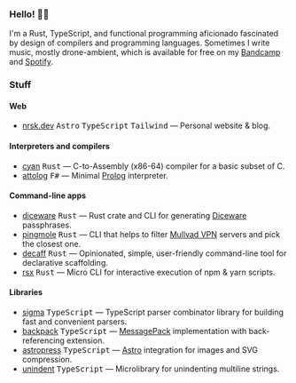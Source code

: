 ### Hello! 👋🏻

I'm a Rust, TypeScript, and functional programming aficionado fascinated by design of compilers and programming languages. Sometimes I write music, mostly drone-ambient, which is available for free on my [Bandcamp](https://hypnosense.bandcamp.com) and [Spotify](https://open.spotify.com/artist/1EqX9erOVQHCVlAwGihPS2?si=U6WzSwm0RSCnS70g_sVZXQ).

### Stuff

#### Web

- [nrsk.dev](https://github.com/norskeld/nrsk.dev#readme) <kbd>Astro</kbd> <kbd>TypeScript</kbd> <kbd>Tailwind</kbd> — Personal website & blog.

#### Interpreters and compilers

- [cyan](https://github.com/norskeld/cyan#readme) <kbd>Rust</kbd> — C-to-Assembly (x86-64) compiler for a basic subset of C.
- [attolog](https://github.com/norskeld/attolog#readme) <kbd>F#</kbd> — Minimal [Prolog](https://en.wikipedia.org/wiki/Prolog) interpreter.

#### Command-line apps

- [diceware](https://github.com/norskeld/diceware#readme) <kbd>Rust</kbd> — Rust crate and CLI for generating [Diceware](https://en.wikipedia.org/wiki/Diceware) passphrases.
- [pingmole](https://github.com/norskeld/pingmole#readme) <kbd>Rust</kbd> — CLI that helps to filter [Mullvad VPN](https://mullvad.net) servers and pick the closest one.
- [decaff](https://github.com/norskeld/decaff#readme) <kbd>Rust</kbd> — Opinionated, simple, user-friendly command-line tool for declarative scaffolding.
- [rsx](https://github.com/norskeld/rsx#readme) <kbd>Rust</kbd> — Micro CLI for interactive execution of npm & yarn scripts.

#### Libraries

- [sigma](https://sigma.nrsk.dev) <kbd>TypeScript</kbd> — TypeScript parser combinator library for building fast and convenient parsers.
- [backpack](https://github.com/norskeld/backpack#readme) <kbd>TypeScript</kbd> — [MessagePack](https://msgpack.org) implementation with back-referencing extension.
- [astropress](https://github.com/norskeld/astropress#readme) <kbd>TypeScript</kbd> — [Astro](https://astro.build) integration for images and SVG compression.
- [unindent](https://github.com/norskeld/unindent#readme) <kbd>TypeScript</kbd> — Microlibrary for unindenting multiline strings.
